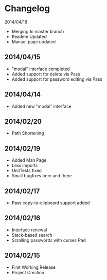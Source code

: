Changelog
=========
2014/04/18
- Merging to master branch
- Readme Updated
- Manual page updated

2014/04/15
-----------
- "modal" interface completed
- Added support for delete via Pass
- Added support for password editing via Pass

2014/04/14
-----------
- Added new "modal" interface

2014/02/20
-----------
- Path Shortening

2014/02/19
-----------
- Added Man Page
- Less imports
- UnitTests fixed
- Small bugfixes here and there

2014/02/17
-----------
- Pass copy-to-clipboard support added

2014/02/16
----------
- Interface renewal
- Stack-based search
- Scrolling passwords with curses Pad

2014/02/15
-----------
- First Working Release
- Project Creation
